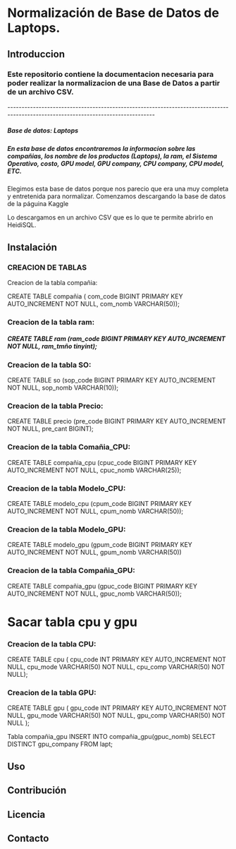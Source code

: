 <h1> Normalización de Base de Datos de Laptops.</h1><p>
<h2>Introduccion</h2> <p>
<h3>Este repositorio contiene la documentacion necesaria para poder realizar la normalizacion de una Base de Datos a partir de un archivo CSV.</h3> <p>
----------------------------------------------------------------------------------------------------------------------------------
<h5>Base de datos: Laptops</h5>

<h5>En esta base de datos encontraremos la informacion sobre las compañias, los nombre de los productos (Laptops), la ram, el Sistema Operativo, costo, GPU model, GPU company, CPU company, CPU model, ETC. </h5>

Elegimos esta base de datos porque nos parecio que era una muy completa y entretenida para normalizar. Comenzamos descargando la base de datos de la páguina Kaggle

Lo descargamos en un archivo CSV que es lo que te permite abrirlo en HeidiSQL.

<h2>Instalación
<h3>CREACION DE TABLAS</h3>
  
<p>Creacion de la tabla compañia:</p>
   <SQL>CREATE TABLE compañia ( com_code BIGINT PRIMARY KEY AUTO_INCREMENT NOT NULL,  
	com_nomb VARCHAR(50));</SQL> 

<h3><p>Creacion de la tabla ram:</p></h3>
    <h5>CREATE TABLE ram (ram_code BIGINT PRIMARY KEY AUTO_INCREMENT NOT NULL,  
	ram_tmño tinyint);</h5>

<h3><p>Creacion de la tabla SO:</p></h3>
    CREATE TABLE so (sop_code BIGINT PRIMARY KEY AUTO_INCREMENT NOT NULL,  
	sop_nomb VARCHAR(10));

<h3><p>Creacion de la tabla Precio:</p></h3>
    CREATE TABLE precio (pre_code BIGINT PRIMARY KEY AUTO_INCREMENT NOT NULL, 
    	pre_cant BIGINT);

<h3><p>Creacion de la tabla Comañia_CPU:</p></h3>
    CREATE TABLE compañia_cpu (cpuc_code BIGINT PRIMARY KEY AUTO_INCREMENT NOT NULL,  
    	cpuc_nomb VARCHAR(25));

<h3><p>Creacion de la tabla Modelo_CPU:</p></h3>   
    CREATE TABLE modelo_cpu (cpum_code BIGINT PRIMARY KEY AUTO_INCREMENT NOT NULL,  
    	cpum_nomb VARCHAR(50));
    
<h3><p>Creacion de la tabla Modelo_GPU:</p></h3>
    CREATE TABLE modelo_gpu (gpum_code BIGINT PRIMARY KEY AUTO_INCREMENT NOT NULL,  
    	gpum_nomb VARCHAR(50))

<h3><p>Creacion de la tabla Compañia_GPU:</p></h3> 
    CREATE TABLE compañia_gpu (gpuc_code BIGINT PRIMARY KEY AUTO_INCREMENT NOT NULL,  
    	gpuc_nomb VARCHAR(50));
<h1>Sacar tabla cpu y gpu</h1>
<h3><p>Creacion de la tabla CPU:</p></h3> 
    CREATE TABLE cpu (
    cpu_code INT PRIMARY KEY AUTO_INCREMENT NOT NULL,
    cpu_mode VARCHAR(50) NOT NULL,
    cpu_comp VARCHAR(50) NOT NULL);

<h3><p>Creacion de la tabla GPU:</p></h3>
    CREATE TABLE gpu (
    gpu_code INT PRIMARY KEY AUTO_INCREMENT NOT NULL,
    gpu_mode VARCHAR(50) NOT NULL,
    gpu_comp VARCHAR(50) NOT NULL
);

Tabla compañia_gpu
    INSERT INTO compañia_gpu(gpuc_nomb)
    SELECT DISTINCT gpu_company
    FROM lapt; 


<h2>Uso

<h2>Contribución

<h2>Licencia

<h2>Contacto
